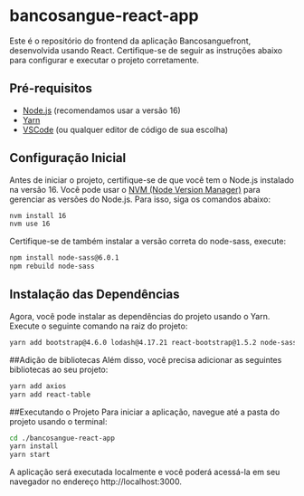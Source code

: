 # bancosangue-react-app

Este é o repositório do frontend da aplicação Bancosanguefront, desenvolvida usando React. Certifique-se de seguir as instruções abaixo para configurar e executar o projeto corretamente.

## Pré-requisitos

- [Node.js](https://nodejs.org/) (recomendamos usar a versão 16)
- [Yarn](https://yarnpkg.com/)
- [VSCode](https://code.visualstudio.com/) (ou qualquer editor de código de sua escolha)

## Configuração Inicial

Antes de iniciar o projeto, certifique-se de que você tem o Node.js instalado na versão 16. Você pode usar o [NVM (Node Version Manager)](https://github.com/nvm-sh/nvm) para gerenciar as versões do Node.js. Para isso, siga os comandos abaixo:

```bash
nvm install 16
nvm use 16
```

Certifique-se de também instalar a versão correta do node-sass, execute:
```bash
npm install node-sass@6.0.1
npm rebuild node-sass
```


## Instalação das Dependências
Agora, você pode instalar as dependências do projeto usando o Yarn. Execute o seguinte comando na raiz do projeto:
```bash
yarn add bootstrap@4.6.0 lodash@4.17.21 react-bootstrap@1.5.2 node-sass@4.14.1 react-router-dom@5.2.0 uuid@8.3.2
```

##Adição de bibliotecas
Além disso, você precisa adicionar as seguintes bibliotecas ao seu projeto:
```bash
yarn add axios
yarn add react-table
```

##Executando o Projeto
Para iniciar a aplicação, navegue até a pasta do projeto usando o terminal:
```bash
cd ./bancosangue-react-app
yarn install
yarn start
```

A aplicação será executada localmente e você poderá acessá-la em seu navegador no endereço http://localhost:3000.
